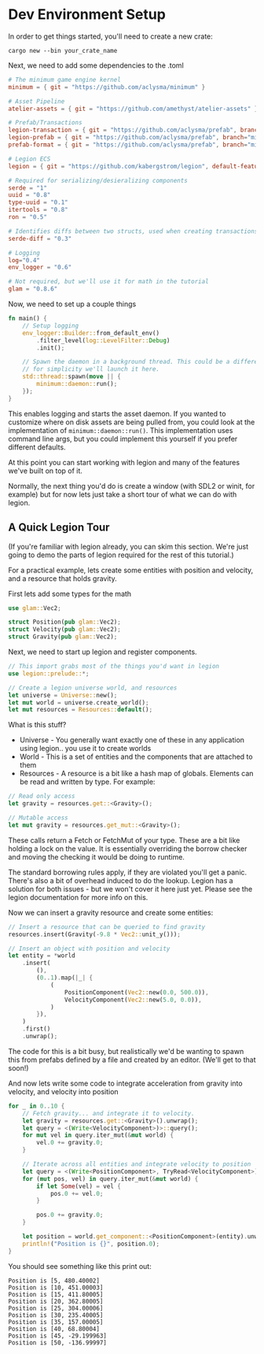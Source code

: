 
# Dev Environment Setup

In order to get things started, you'll need to create a new crate:

```
cargo new --bin your_crate_name
```

Next, we need to add some dependencies to the .toml

```toml
# The minimum game engine kernel
minimum = { git = "https://github.com/aclysma/minimum" }

# Asset Pipeline
atelier-assets = { git = "https://github.com/amethyst/atelier-assets" }

# Prefab/Transactions
legion-transaction = { git = "https://github.com/aclysma/prefab", branch="minimum_next" }
legion-prefab = { git = "https://github.com/aclysma/prefab", branch="minimum_next" }
prefab-format = { git = "https://github.com/aclysma/prefab", branch="minimum_next" }

# Legion ECS
legion = { git = "https://github.com/kabergstrom/legion", default-features = false, features = ["serialize"], branch="atelier-legion-demo" }

# Required for serializing/desieralizing components
serde = "1"
uuid = "0.8"
type-uuid = "0.1"
itertools = "0.8"
ron = "0.5"

# Identifies diffs between two structs, used when creating transactions
serde-diff = "0.3"

# Logging
log="0.4"
env_logger = "0.6"

# Not required, but we'll use it for math in the tutorial
glam = "0.8.6"
```

Now, we need to set up a couple things

```rust
fn main() {
    // Setup logging
    env_logger::Builder::from_default_env()
        .filter_level(log::LevelFilter::Debug)
        .init();

    // Spawn the daemon in a background thread. This could be a different process, but
    // for simplicity we'll launch it here.
    std::thread::spawn(move || {
        minimum::daemon::run();
    });
}
```

This enables logging and starts the asset daemon. If you wanted to customize where on disk assets are being pulled from,
you could look at the implementation of `minimum::daemon::run()`. This implementation uses command line args, but you
could implement this yourself if you prefer different defaults.

At this point you can start working with legion and many of the features we've built on top of it.

Normally, the next thing you'd do is create a window (with SDL2 or winit, for example) but for now lets just take a
short tour of what we can do with legion.

## A Quick Legion Tour

(If you're familiar with legion already, you can skim this section. We're just going to demo the parts of legion
required for the rest of this tutorial.)

For a practical example, lets create some entities with position and velocity, and a resource that holds gravity.

First lets add some types for the math

```rust
use glam::Vec2;

struct Position(pub glam::Vec2);
struct Velocity(pub glam::Vec2);
struct Gravity(pub glam::Vec2);
```


Next, we need to start up legion and register components.

```rust
// This import grabs most of the things you'd want in legion
use legion::prelude::*;

// Create a legion universe world, and resources
let universe = Universe::new();
let mut world = universe.create_world();
let mut resources = Resources::default();
```

What is this stuff?
 * Universe - You generally want exactly one of these in any application using legion.. you use it to create worlds
 * World - This is a set of entities and the components that are attached to them
 * Resources - A resource is a bit like a hash map of globals. Elements can be read and written by type. For example:

```rust
// Read only access
let gravity = resources.get::<Gravity>();

// Mutable access
let mut gravity = resources.get_mut::<Gravity>();
```

These calls return a Fetch<T> or FetchMut<T> of your type. These are a bit like holding a lock on the value. It is
essentially overriding the borrow checker and moving the checking it would be doing to runtime.

The standard borrowing rules apply, if they are violated you'll get a panic. There's also a bit of overhead induced
to do the lookup. Legion has a solution for both issues - but we won't cover it here just yet. Please see the legion
documentation for more info on this.

Now we can insert a gravity resource and create some entities:

```rust
// Insert a resource that can be queried to find gravity
resources.insert(Gravity(-9.8 * Vec2::unit_y()));

// Insert an object with position and velocity
let entity = *world
    .insert(
        (),
        (0..1).map(|_| {
            (
                PositionComponent(Vec2::new(0.0, 500.0)),
                VelocityComponent(Vec2::new(5.0, 0.0)),
            )
        }),
    )
    .first()
    .unwrap();
```

The code for this is a bit busy, but realistically we'd be wanting to spawn this from prefabs defined by a file and
created by an editor. (We'll get to that soon!)

And now lets write some code to integrate acceleration from gravity into velocity, and velocity into position

```rust
for _ in 0..10 {
    // Fetch gravity... and integrate it to velocity.
    let gravity = resources.get::<Gravity>().unwrap();
    let query = <(Write<VelocityComponent>)>::query();
    for mut vel in query.iter_mut(&mut world) {
        vel.0 += gravity.0;
    }

    // Iterate across all entities and integrate velocity to position
    let query = <(Write<PositionComponent>, TryRead<VelocityComponent>)>::query();
    for (mut pos, vel) in query.iter_mut(&mut world) {
        if let Some(vel) = vel {
            pos.0 += vel.0;
        }

        pos.0 += gravity.0;
    }

    let position = world.get_component::<PositionComponent>(entity).unwrap();
    println!("Position is {}", position.0);
}
```

You should see something like this print out:

```
Position is [5, 480.40002]
Position is [10, 451.00003]
Position is [15, 411.80005]
Position is [20, 362.80005]
Position is [25, 304.00006]
Position is [30, 235.40005]
Position is [35, 157.00005]
Position is [40, 68.80004]
Position is [45, -29.199963]
Position is [50, -136.99997]
```
